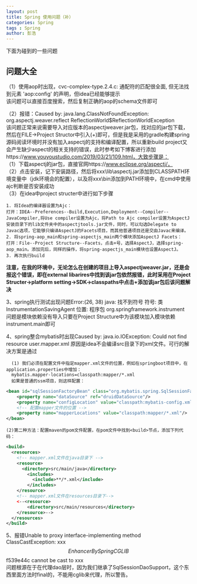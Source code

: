 ```yaml
---
layout: post
title: Spring 使用问题（补）
categories: Spring
tags : Spring
author: 彭浩
---
```


下面为碰到的一些问题
## 问题大全

（1）使用aop时出现，cvc-complex-type.2.4.c: 通配符的匹配很全面, 但无法找到元素 'aop:config' 的声明，但idea已经能够提示  
  该问题可以直接百度搜索，然后复制正确的aop的schema文件即可

（2）报错：Caused by: java.lang.ClassNotFoundException: org.aspectj.weaver.reflect ReflectionWorld$ReflectionWorldException  
该问题正常来说需要导入对应版本的aspectjweaver.jar包，找对应的jar包下载，然后在FILE->Project Structor中引入(+)即可，但是我是采用的gradle构建spring源码阅读环境时并没有加入aspectj的支持和编译配置，所以重新build project又会产生缺少aspect的相关支持的错误，此时参考如下博客进行添加https://www.youyoustudio.com/2019/03/21/109.html，大致步骤是：  
（1）下载aspectj的jar包，直接官网https://www.eclipse.org/aspectj/，  
（2）点击安装，记下安装路径，然后将xxx\lib\aspectj.jar添加到CLASSPATH环境变量中（jdk环境会的配置），以及将xxx\bin添加到PATH环境中，在cmd中使用ajc判断是否安装成功  
（3）在idea中project structer中进行如下步骤

    1. 将Idea的编译器设置为Ajc：
    打开：IDEA--Preferences--Build,Execution,Deployment--Compiler--JavaCompiler,将Use compiler设置为Ajc，将Path to Ajc compiler设置为AspectJ安装目录下的lib文件夹中的aspectjtools.jar文件，同时，可以勾选Delegate to Javac选项，它能够只编译AspectJ的Facets项目，而其他普通项目还是交由Javac来编译。
    2. 将spring-aop_main和spring-aspectjs_main两个模块添加AspectJ Facets：
    打开：File--Project Structure--Facets，点击+号，选择AspectJ，选择spring-aop_main。添加完后，同样的操作，将spring-aspectjs_main模块也设置AspectJ。
    3. 再次执行build
  
  **注意，在我的环境中，无论怎么在创建的项目上导入aspectjweaver.jar，还是会报这个错误，即在external libarires中找到该jar包依然报错，此时采用在Project Structer->platform setting->SDK->classpaths中点击+添加该jar包后该问题解决**

  3、spring执行测试出现问题Error:(26, 38) java: 找不到符号
  符号:   类 InstrumentationSavingAgent
  位置: 程序包 org.springframework.instrument
  问题是模块依赖没有导入只要在Project Structure中为该模块加入模块依赖instrument.main即可

  4、spring整合mybatis时出现Caused by: java.io.IOException: Could not find resource user.mapper.xml 原因是idea不会编译src目录下的xml文件。可行的解决方案是通过

      (1) 我们必须在配置文件中指定mapper.xml文件的位置，例如在springboot项目中，在application.properties中增加：
      mybatis.mapper-locations=classpath:mapper/*.xml
      如果是普通的ssm项目，则这样配置：
```xml
<bean id="sqlSessionFactoryBean" class="org.mybatis.spring.SqlSessionFactoryBean">
    <property name="dataSource" ref="druidDataSource"/>
    <property name="configLocation" value="classpath:mybatis-config.xml"/>
    <!-- 配置mapper文件的位置 -->
    <property name="mapperLocations" value="classpath:mapper/*.xml"/>
</bean>
```
    (2)第二种方法：配置maven的pom文件配置，在pom文件中找到<build>节点，添加下列代码：
```xml
<build>  
  <resources>  
    <!-- mapper.xml文件在java目录下 -->
    <resource>  
      <directory>src/main/java</directory>  
        <includes>  
          <include>**/*.xml</include>  
        </includes>  
    </resource>  
    <!-- mapper.xml文件在resources目录下-->
    <--<resource>
        <directory>src/main/resources</directory> 
    </resource>-->
  </resources>  
</build>
```

5、报错Unable to proxy interface-implementing method  
ClassCastException: xxx$$EnhancerBySpringCGLIB$$f539e44c cannot be cast to xxx  
问题根源在于在代理dao层时，因为我们继承了SqlSessionDaoSupport，这个东西里面方法时final的，不能用cglib来代理，所以警告。